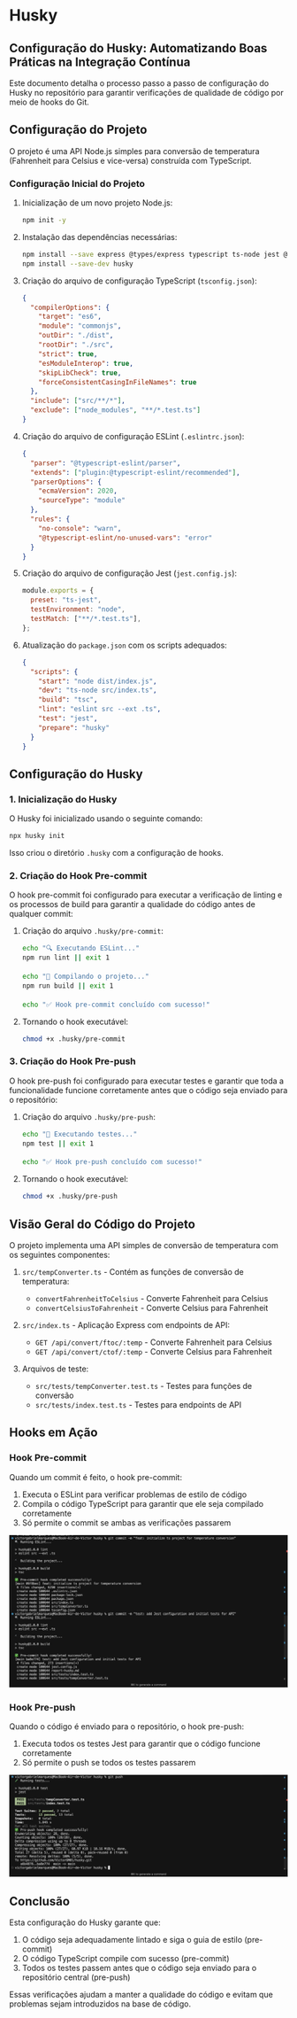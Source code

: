 # Husky

## Configuração do Husky: Automatizando Boas Práticas na Integração Contínua

Este documento detalha o processo passo a passo de configuração do Husky no repositório para garantir verificações de qualidade de código por meio de hooks do Git.

## Configuração do Projeto

O projeto é uma API Node.js simples para conversão de temperatura (Fahrenheit para Celsius e vice-versa) construída com TypeScript.

### Configuração Inicial do Projeto

1. Inicialização de um novo projeto Node.js:

   ```bash
   npm init -y
   ```

2. Instalação das dependências necessárias:

   ```bash
   npm install --save express @types/express typescript ts-node jest @types/jest ts-jest eslint @typescript-eslint/parser @typescript-eslint/eslint-plugin supertest @types/supertest
   npm install --save-dev husky
   ```

3. Criação do arquivo de configuração TypeScript (`tsconfig.json`):

   ```json
   {
     "compilerOptions": {
       "target": "es6",
       "module": "commonjs",
       "outDir": "./dist",
       "rootDir": "./src",
       "strict": true,
       "esModuleInterop": true,
       "skipLibCheck": true,
       "forceConsistentCasingInFileNames": true
     },
     "include": ["src/**/*"],
     "exclude": ["node_modules", "**/*.test.ts"]
   }
   ```

4. Criação do arquivo de configuração ESLint (`.eslintrc.json`):

   ```json
   {
     "parser": "@typescript-eslint/parser",
     "extends": ["plugin:@typescript-eslint/recommended"],
     "parserOptions": {
       "ecmaVersion": 2020,
       "sourceType": "module"
     },
     "rules": {
       "no-console": "warn",
       "@typescript-eslint/no-unused-vars": "error"
     }
   }
   ```

5. Criação do arquivo de configuração Jest (`jest.config.js`):

   ```javascript
   module.exports = {
     preset: "ts-jest",
     testEnvironment: "node",
     testMatch: ["**/*.test.ts"],
   };
   ```

6. Atualização do `package.json` com os scripts adequados:
   ```json
   {
     "scripts": {
       "start": "node dist/index.js",
       "dev": "ts-node src/index.ts",
       "build": "tsc",
       "lint": "eslint src --ext .ts",
       "test": "jest",
       "prepare": "husky"
     }
   }
   ```

## Configuração do Husky

### 1. Inicialização do Husky

O Husky foi inicializado usando o seguinte comando:

```bash
npx husky init
```

Isso criou o diretório `.husky` com a configuração de hooks.

### 2. Criação do Hook Pre-commit

O hook pre-commit foi configurado para executar a verificação de linting e os processos de build para garantir a qualidade do código antes de qualquer commit:

1. Criação do arquivo `.husky/pre-commit`:

   ```bash
   echo "🔍 Executando ESLint..."
   npm run lint || exit 1

   echo "🔨 Compilando o projeto..."
   npm run build || exit 1

   echo "✅ Hook pre-commit concluído com sucesso!"
   ```

2. Tornando o hook executável:
   ```bash
   chmod +x .husky/pre-commit
   ```

### 3. Criação do Hook Pre-push

O hook pre-push foi configurado para executar testes e garantir que toda a funcionalidade funcione corretamente antes que o código seja enviado para o repositório:

1. Criação do arquivo `.husky/pre-push`:

   ```bash
   echo "🧪 Executando testes..."
   npm test || exit 1

   echo "✅ Hook pre-push concluído com sucesso!"
   ```

2. Tornando o hook executável:
   ```bash
   chmod +x .husky/pre-push
   ```

## Visão Geral do Código do Projeto

O projeto implementa uma API simples de conversão de temperatura com os seguintes componentes:

1. `src/tempConverter.ts` - Contém as funções de conversão de temperatura:

   - `convertFahrenheitToCelsius` - Converte Fahrenheit para Celsius
   - `convertCelsiusToFahrenheit` - Converte Celsius para Fahrenheit

2. `src/index.ts` - Aplicação Express com endpoints de API:

   - `GET /api/convert/ftoc/:temp` - Converte Fahrenheit para Celsius
   - `GET /api/convert/ctof/:temp` - Converte Celsius para Fahrenheit

3. Arquivos de teste:
   - `src/tests/tempConverter.test.ts` - Testes para funções de conversão
   - `src/tests/index.test.ts` - Testes para endpoints de API

## Hooks em Ação

### Hook Pre-commit

Quando um commit é feito, o hook pre-commit:

1. Executa o ESLint para verificar problemas de estilo de código
2. Compila o código TypeScript para garantir que ele seja compilado corretamente
3. Só permite o commit se ambas as verificações passarem

![Captura de tela do hook pre-commit](screenshots/pre-commit-hook.png)

### Hook Pre-push

Quando o código é enviado para o repositório, o hook pre-push:

1. Executa todos os testes Jest para garantir que o código funcione corretamente
2. Só permite o push se todos os testes passarem

![Captura de tela do hook pre-push](screenshots/pre-push-hook.png)

## Conclusão

Esta configuração do Husky garante que:

1. O código seja adequadamente lintado e siga o guia de estilo (pre-commit)
2. O código TypeScript compile com sucesso (pre-commit)
3. Todos os testes passem antes que o código seja enviado para o repositório central (pre-push)

Essas verificações ajudam a manter a qualidade do código e evitam que problemas sejam introduzidos na base de código.
